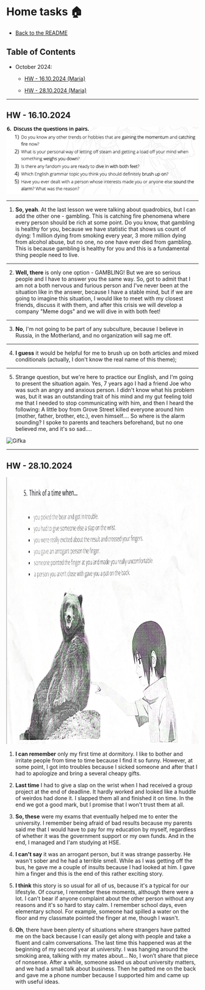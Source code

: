 # Home tasks 🏠

- [Back to the README](../../README.md)

## Table of Contents

- October 2024:

    - [HW - 16.10.2024 (Maria)](#hw1)

    - [HW - 28.10.2024 (Maria)](#hw2)


---


## HW - 16.10.2024
<a name="hw1"></a>


![Picture_1](../pictures/image_2.png)

---

1) **So, yeah**. At the last lesson we were talking about quadrobics, but I can add the other one - gambling. This is catching fire phenomena where every person should be rich at some point. Do you know, that gambling is healthy for you, because we have statistic that shows us count of dying: 1 million dying from smoking every year, 3 more million dying from alcohol abuse, but no one, no one have ever died from gambling. This is because gambling is healthy for you and this is a fundamental thing people need to live.

---

2) **Well, there** is only one option - GAMBLING! But we are so serious people and I have to answer you the same way. So, got to admit that I am not a both nervous and furious person and I've never been at the situation like in the answer, because I have a stable mind, but if we are going to imagine this situation, I would like to meet with my closest friends, discuss it with them, and after this crisis we will develop a company "Meme dogs" and we will dive in with both feet!

---

3) **No**, I'm not going to be part of any subculture, because I believe in Russia, in the Motherland, and no organization will sag me off.

---

4) **I guess** it would be helpful for me to brush up on both articles and mixed conditionals (actually, I don't know the real name of this theme);

---

5) Strange question, but we're here to practice our English, and I'm going to present the situation again. Yes, 7 years ago I had a friend Joe who was such an angry and anxious person. I didn't know what his problem was, but it was an outstanding trait of his mind and my gut feeling told me that I needed to stop communicating with him, and then I heard the following: A little boy from Grove Street killed everyone around him (mother, father, brother, etc.), even himself.... So where is the alarm sounding? I spoke to parents and teachers beforehand, but no one believed me, and it's so sad....

![Gifka](../pictures/gif_2.gif)

---

## HW - 28.10.2024
<a name="hw2"></a>

<img src="../pictures/image_6.png" height="700" width="1100">

1) **I can remember** only my first time at dormitory. I like to bother and irritate people from time to time because I find it so funny. However, at some point, I got into troubles because I sicked someone and after that I had to apologize and bring a several cheapy gifts.

2) **Last time** I had to give a slap on the wrist when I had received a group project at the end of deadline. It hardly worked and looked like a huddle of weirdos had done it. I slapped them all and finished it on time. In the end we got a good mark, but I promise that I won't trust them at all.

3) **So, these** were my exams that eventually helped me to enter the university. I remember being afraid of bad results because my parents said me that I would have to pay for my education by myself, regardless of whether it was the government support or my own funds. And in the end, I managed and I'am studying at HSE.

4) **I can't say** it was an arrogant person, but it was strange passerby. He wasn't sober and he had a terrible smell. While as I was getting off the bus, he gave me a couple of insults because I had looked at him. I gave him a finger and this is the end of this rather exciting story. 

5) **I think** this story is so usual for all of us, because it's a typical for our lifestyle. Of course, I remember these moments, although there were a lot. I can't bear if anyone complaint about the other person without any reasons and it's so hard to stay calm. I remember school days, even elementary school. For example, someone had spilled a water on the floor and my classmate pointed the finger at me, though I wasn't.

6) **Oh**, there have been plenty of situations where strangers have patted me on the back because I can easily get along with people and take a fluent and calm conversations. The last time this happened was at the beginning of my second year at university. I was hanging around the smoking area, talking with my mates about… No, I won’t share that piece of nonsense. After a while, someone asked us about university matters, and we had a small talk about business. Then he patted me on the back and gave me a phone number because I supported him and came up with useful ideas.